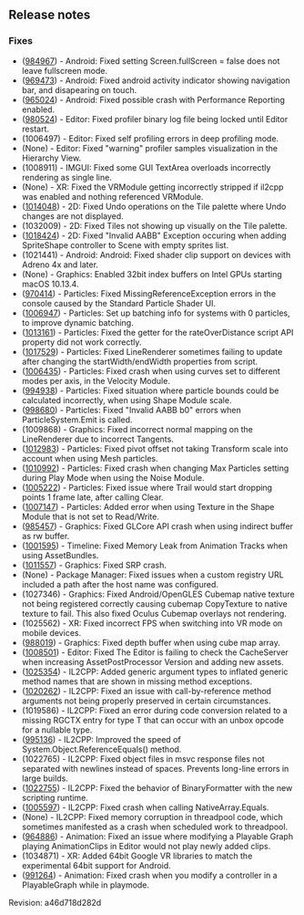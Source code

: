 ## Release notes

### Fixes

-   ([984967](https://issuetracker.unity3d.com/product/unity/issues/guid/984967/)) - Android: Fixed setting Screen.fullScreen = false does not leave fullscreen mode.
-   ([969473](https://issuetracker.unity3d.com/product/unity/issues/guid/969473/)) - Android: Fixed android activity indicator showing navigation bar, and disapearing on touch.
-   ([965024](https://issuetracker.unity3d.com/product/unity/issues/guid/965024/)) - Android: Fixed possible crash with Performance Reporting enabled.
-   ([980524](https://issuetracker.unity3d.com/product/unity/issues/guid/980524/)) - Editor: Fixed profiler binary log file being locked until Editor restart.
-   \(1006497\) - Editor: Fixed self profiling errors in deep profiling mode.
-   (None) - Editor: Fixed \"warning\" profiler samples visualization in the Hierarchy View.
-   \(1008911\) - IMGUI: Fixed some GUI TextArea overloads incorrectly rendering as single line.
-   (None) - XR: Fixed the VRModule getting incorrectly stripped if il2cpp was enabled and nothing referenced VRModule.
-   ([1014048](https://issuetracker.unity3d.com/product/unity/issues/guid/1014048/)) - 2D: Fixed Undo operations on the Tile palette where Undo changes are not displayed.
-   \(1032009\) - 2D: Fixed Tiles not showing up visually on the Tile palette.
-   ([1018424](https://issuetracker.unity3d.com/product/unity/issues/guid/1018424/)) - 2D: Fixed \"Invalid AABB\" Exception occuring when adding SpriteShape controller to Scene with empty sprites list.
-   \(1021441\) - Android: Android: Fixed shader clip support on devices with Adreno 4x and later.
-   (None) - Graphics: Enabled 32bit index buffers on Intel GPUs starting macOS 10.13.4.
-   ([970414](https://issuetracker.unity3d.com/product/unity/issues/guid/970414/)) - Particles: Fixed MissingReferenceException errors in the console caused by the Standard Particle Shader UI.
-   ([1006947](https://issuetracker.unity3d.com/product/unity/issues/guid/1006947/)) - Particles: Set up batching info for systems with 0 particles, to improve dynamic batching.
-   ([1013161](https://issuetracker.unity3d.com/product/unity/issues/guid/1013161/)) - Particles: Fixed the getter for the rateOverDistance script API property did not work correctly.
-   ([1017529](https://issuetracker.unity3d.com/product/unity/issues/guid/1017529/)) - Particles: Fixed LineRenderer sometimes failing to update after changing the startWidth/endWidth properties from script.
-   ([1006435](https://issuetracker.unity3d.com/product/unity/issues/guid/1006435/)) - Particles: Fixed crash when using curves set to different modes per axis, in the Velocity Module.
-   ([994938](https://issuetracker.unity3d.com/product/unity/issues/guid/994938/)) - Particles: Fixed situation where particle bounds could be calculated incorrectly, when using Shape Module scale.
-   ([998680](https://issuetracker.unity3d.com/product/unity/issues/guid/998680/)) - Particles: Fixed \"Invalid AABB b0\" errors when ParticleSystem.Emit is called.
-   \(1009868\) - Graphics: Fixed incorrect normal mapping on the LineRenderer due to incorrect Tangents.
-   ([1012983](https://issuetracker.unity3d.com/product/unity/issues/guid/1012983/)) - Particles: Fixed pivot offset not taking Transform scale into account when using Mesh particles.
-   ([1010992](https://issuetracker.unity3d.com/product/unity/issues/guid/1010992/)) - Particles: Fixed crash when changing Max Particles setting during Play Mode when using the Noise Module.
-   ([1005222](https://issuetracker.unity3d.com/product/unity/issues/guid/1005222/)) - Particles: Fixed issue where Trail would start dropping points 1 frame late, after calling Clear.
-   ([1007147](https://issuetracker.unity3d.com/product/unity/issues/guid/1007147/)) - Particles: Added error when using Texture in the Shape Module that is not set to Read/Write.
-   ([985457](https://issuetracker.unity3d.com/product/unity/issues/guid/985457/)) - Graphics: Fixed GLCore API crash when using indirect buffer as rw buffer.
-   ([1001595](https://issuetracker.unity3d.com/product/unity/issues/guid/1001595/)) - Timeline: Fixed Memory Leak from Animation Tracks when using AssetBundles.
-   ([1011557](https://issuetracker.unity3d.com/product/unity/issues/guid/1011557/)) - Graphics: Fixed SRP crash.
-   (None) - Package Manager: Fixed issues when a custom registry URL included a path after the host name was configured.
-   \(1027346\) - Graphics: Fixed Android/OpenGLES Cubemap native texture not being registered correctly causing cubemap CopyTexture to native texture to fail. This also fixed Oculus Cubemap overlays not rendering.
-   \(1025562\) - XR: Fixed incorrect FPS when switching into VR mode on mobile devices.
-   ([988019](https://issuetracker.unity3d.com/product/unity/issues/guid/988019/)) - Graphics: Fixed depth buffer when using cube map array.
-   ([1008501](https://issuetracker.unity3d.com/product/unity/issues/guid/1008501/)) - Editor: Fixed The Editor is failing to check the CacheServer when increasing AssetPostProcessor Version and adding new assets.
-   ([1025354](https://issuetracker.unity3d.com/product/unity/issues/guid/1025354/)) - IL2CPP: Added generic argument types to inflated generic method names that are shown in missing method exceptions.
-   ([1020262](https://issuetracker.unity3d.com/product/unity/issues/guid/1020262/)) - IL2CPP: Fixed an issue with call-by-reference method arguments not being properly preserved in certain circumstances.
-   \(1019586\) - IL2CPP: Fixed an error during code conversion related to a missing RGCTX entry for type T that can occur with an unbox opcode for a nullable type.
-   ([995136](https://issuetracker.unity3d.com/product/unity/issues/guid/995136/)) - IL2CPP: Improved the speed of System.Object.ReferenceEquals() method.
-   \(1022765\) - IL2CPP: Fixed object files in msvc response files not separated with newlines instead of spaces. Prevents long-line errors in large builds.
-   ([1022755](https://issuetracker.unity3d.com/product/unity/issues/guid/1022755/)) - IL2CPP: Fixed the behavior of BinaryFormatter with the new scripting runtime.
-   ([1005597](https://issuetracker.unity3d.com/product/unity/issues/guid/1005597/)) - IL2CPP: Fixed crash when calling NativeArray.Equals.
-   (None) - IL2CPP: Fixed memory corruption in threadpool code, which sometimes manifested as a crash when scheduled work to threadpool.
-   ([964886](https://issuetracker.unity3d.com/product/unity/issues/guid/964886/)) - Animation: Fixed an issue where modifying a Playable Graph playing AnimationClips in Editor would not play newly added clips.
-   \(1034871\) - XR: Added 64bit Google VR libraries to match the experimental 64bit support for Android.
-   ([991264](https://issuetracker.unity3d.com/product/unity/issues/guid/991264/)) - Animation: Fixed crash when you modify a controller in a PlayableGraph while in playmode.

Revision: a46d718d282d
